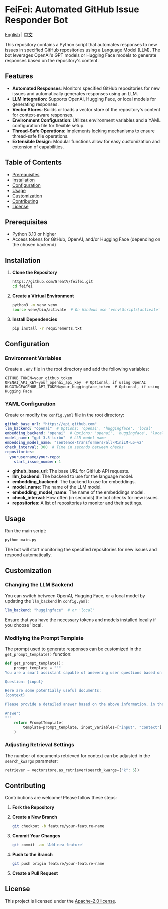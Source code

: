 # FeiFei: Automated GitHub Issue Responder Bot

[English](README.md) | [中文](README_CN.md)

This repository contains a Python script that automates responses to new issues in specified GitHub repositories using a Language Model (LLM). The bot leverages OpenAI's GPT models or Hugging Face models to generate responses based on the repository's content.

## Features

- **Automated Responses**: Monitors specified GitHub repositories for new issues and automatically generates responses using an LLM.
- **LLM Integration**: Supports OpenAI, Hugging Face, or local models for generating responses.
- **Vector Stores**: Builds or loads a vector store of the repository's content for context-aware responses.
- **Environment Configuration**: Utilizes environment variables and a YAML configuration file for flexible setup.
- **Thread-Safe Operations**: Implements locking mechanisms to ensure thread-safe file operations.
- **Extensible Design**: Modular functions allow for easy customization and extension of capabilities.

## Table of Contents

- [Prerequisites](#prerequisites)
- [Installation](#installation)
- [Configuration](#configuration)
- [Usage](#usage)
- [Customization](#customization)
- [Contributing](#contributing)
- [License](#license)

## Prerequisites

- Python 3.10 or higher
- Access tokens for GitHub, OpenAI, and/or Hugging Face (depending on the chosen backend)

## Installation

1. **Clone the Repository**

   ```bash
   https://github.com/GreatV/feifei.git
   cd feifei
   ```

2. **Create a Virtual Environment**

   ```bash
   python3 -m venv venv
   source venv/bin/activate  # On Windows use 'venv\Scripts\activate'
   ```

3. **Install Dependencies**

   ```bash
   pip install -r requirements.txt
   ```

## Configuration

### Environment Variables

Create a `.env` file in the root directory and add the following variables:

```env
GITHUB_TOKEN=your_github_token
OPENAI_API_KEY=your_openai_api_key  # Optional, if using OpenAI
HUGGINGFACEHUB_API_TOKEN=your_huggingface_token  # Optional, if using Hugging Face
```

### YAML Configuration

Create or modify the `config.yaml` file in the root directory:

```yaml
github_base_url: "https://api.github.com"
llm_backend: "openai"  # Options: 'openai', 'huggingface', 'local'
embedding_backend: "openai"  # Options: 'openai', 'huggingface', 'local'
model_name: "gpt-3.5-turbo"  # LLM model name
embedding_model_name: "sentence-transformers/all-MiniLM-L6-v2"
check_interval: 300  # Time in seconds between checks
repositories:
  yourusername/your-repo:
    start_issue_number: 1
```

- **github_base_url**: The base URL for GitHub API requests.
- **llm_backend**: The backend to use for the language model.
- **embedding_backend**: The backend to use for embeddings.
- **model_name**: The name of the LLM model.
- **embedding_model_name**: The name of the embeddings model.
- **check_interval**: How often (in seconds) the bot checks for new issues.
- **repositories**: A list of repositories to monitor and their settings.

## Usage

Run the main script:

```bash
python main.py
```

The bot will start monitoring the specified repositories for new issues and respond automatically.

## Customization

### Changing the LLM Backend

You can switch between OpenAI, Hugging Face, or a local model by updating the `llm_backend` in `config.yaml`:

```yaml
llm_backend: "huggingface"  # or 'local'
```

Ensure that you have the necessary tokens and models installed locally if you choose 'local'.

### Modifying the Prompt Template

The prompt used to generate responses can be customized in the `get_prompt_template()` function:

```python
def get_prompt_template():
    prompt_template = """
You are a smart assistant capable of answering user questions based on provided documents.

Question: {input}

Here are some potentially useful documents:
{context}

Please provide a detailed answer based on the above information, in the same language as the question. If possible, reference related Issues or Discussions and provide links.

Answer:
"""
    return PromptTemplate(
        template=prompt_template, input_variables=["input", "context"]
    )
```

### Adjusting Retrieval Settings

The number of documents retrieved for context can be adjusted in the `search_kwargs` parameter:

```python
retriever = vectorstore.as_retriever(search_kwargs={"k": 5})
```

## Contributing

Contributions are welcome! Please follow these steps:

1. **Fork the Repository**

2. **Create a New Branch**

   ```bash
   git checkout -b feature/your-feature-name
   ```

3. **Commit Your Changes**

   ```bash
   git commit -am 'Add new feature'
   ```

4. **Push to the Branch**

   ```bash
   git push origin feature/your-feature-name
   ```

5. **Create a Pull Request**

## License

This project is licensed under the [Apache-2.0 license](LICENSE).
